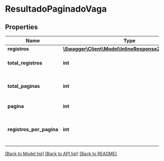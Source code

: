 # ResultadoPaginadoVaga

## Properties
Name | Type | Description | Notes
------------ | ------------- | ------------- | -------------
**registros** | [**\Swagger\Client\Model\InlineResponse2006Registros[]**](InlineResponse2006Registros.md) |  | [optional] 
**total_registros** | **int** | Total de registros da pesquisa. | [optional] 
**total_paginas** | **int** | Total de páginas geradas na busca. | [optional] 
**pagina** | **int** | Página atual. | [optional] 
**registros_por_pagina** | **int** | Número de registros presentes em cada página. | [optional] 

[[Back to Model list]](../README.md#documentation-for-models) [[Back to API list]](../README.md#documentation-for-api-endpoints) [[Back to README]](../README.md)


